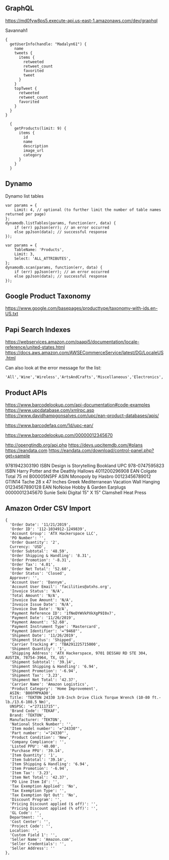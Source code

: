

## GraphQL

https://md0fyw8ps5.execute-api.us-east-1.amazonaws.com/dev/graphql

Savannah1

```
{
  getUserInfo(handle: "Madalyn61") {
    name
    tweets {
      items {
        retweeted
        retweet_count
        favorited
        tweet
      }
    }
    topTweet {
      retweeted
      retweet_count
      favorited
    }
  }
}
```

```
  {
    getProducts(limit: 9) {
      items {
        id
        name
        description
        image_url
        category
      }
    }
  }
```

## Dynamo

Dynamo list tables

```
var params = {
    Limit: 4, // optional (to further limit the number of table names returned per page)
};
dynamodb.listTables(params, function(err, data) {
    if (err) ppJson(err); // an error occurred
    else ppJson(data); // successful response
});
```

```
var params = {
    TableName: 'Products',
    Limit: 3,
    Select: 'ALL_ATTRIBUTES',
};
dynamodb.scan(params, function(err, data) {
    if (err) ppJson(err); // an error occurred
    else ppJson(data); // successful response
});
```

## Google Product Taxonomy

https://www.google.com/basepages/producttype/taxonomy-with-ids.en-US.txt

## Papi Search Indexes

https://webservices.amazon.com/paapi5/documentation/locale-reference/united-states.html
https://docs.aws.amazon.com/AWSECommerceService/latest/DG/LocaleUS.html

Can also look at the error message for the list:

```  
'All','Wine','Wireless','ArtsAndCrafts','Miscellaneous','Electronics','Jewelry','MobileApps','Photo','Shoes','KindleStore','Automotive','MusicalInstruments','DigitalMusic','GiftCards','FashionBaby','FashionGirls','GourmetFood','HomeGarden','MusicTracks','UnboxVideo','FashionWomen','VideoGames','FashionMen','Kitchen','Video','Software','Beauty','Grocery',,'FashionBoys','Industrial','PetSupplies','OfficeProducts','Magazines','Watches','Luggage','OutdoorLiving','Toys','SportingGoods','PCHardware','Movies','Books','Collectibles','VHS','MP3Downloads','Fashion','Tools','Baby','Apparel','Marketplace','DVD','Appliances','Music','LawnAndGarden','WirelessAccessories','Blended','HealthPersonalCare','Classical'
```

## Product APIs

https://www.barcodelookup.com/api-documentation#code-examples
https://www.upcdatabase.com/xmlrpc.asp
https://www.davidhampgonsalves.com/upc/ean-product-databases/apis/

https://www.barcodefaq.com/1d/upc-ean/

https://www.barcodelookup.com/00000012345670

http://opengtindb.org/api.php
https://devs.upcitemdb.com/#plans
https://eandata.com
https://eandata.com/download/control-panel.php?get=sample


9781942303190  ISBN Design is Storytelling Bookland UPC
978-0747595823 ISBN Harry Potter and the Deathly Hallows
4011200296908  EAN  Colgate Total 75 ml 
B00005N5PF     ASIN Monopoly by Hasbro
00123456789012 GTIN14 Tache 28 x 47 Inches Greek Mediterranean Vacation Wall Hanging
01234567890128 EAN NoNoise Hobby & Garden Earplugs
00000012345670 Sunie Seiki Digital 15" X 15" Clamshell Heat Press



## Amazon Order CSV Import

    {
      '﻿Order Date': '11/21/2019',
      'Order ID': '112-1034912-1249839',
      'Account Group': 'ATX Hackerspace LLC',
      'PO Number': '',
      'Order Quantity': '2',
      Currency: 'USD',
      'Order Subtotal': '48.59',
      'Order Shipping & Handling': '8.31',
      'Order Promotion': '-8.31',
      'Order Tax': '4.01',
      'Order Net Total': '52.60',
      'Order Status': 'Closed',
      Approver: '',
      'Account User': 'Dannym',
      'Account User Email': 'facilities@atxhs.org',
      'Invoice Status': 'N/A',
      'Total Amount': 'N/A',
      'Invoice Due Amount': 'N/A',
      'Invoice Issue Date': 'N/A',
      'Invoice Due Date': 'N/A',
      'Payment Reference ID': '1fNeDYWVkPXkXgP9I0x7',
      'Payment Date': '11/26/2019',
      'Payment Amount': '52.60',
      'Payment Instrument Type': 'Mastercard',
      'Payment Identifier': '="9468"',
      'Shipment Date': '11/26/2019',
      'Shipment Status': 'Shipped',
      'Carrier Tracking #': 'TBA291225715000',
      'Shipment Quantity': '1',
      'Shipping Address': 'ATX Hackerspace, 9701 DESSAU RD STE 304, AUSTIN, 78754-3964, TX, US',
      'Shipment Subtotal': '39.14',
      'Shipment Shipping & Handling': '6.94',
      'Shipment Promotion': '-6.94',
      'Shipment Tax': '3.23',
      'Shipment Net Total': '42.37',
      'Carrier Name': 'Amazon Logistics',
      'Product Category': 'Home Improvement',
      ASIN: 'B00FMPKAD0',
      Title: 'TEKTON 24330 3/8-Inch Drive Click Torque Wrench (10-80 ft.-lb./13.6-108.5 Nm)',
      UNSPSC: '="27111715"',
      'Brand Code': 'TEKAF',
      Brand: 'TEKTON',
      Manufacturer: 'TEKTON',
      'National Stock Number': '',
      'Item model number': '="24330"',
      'Part number': '="24330"',
      'Product Condition': 'New',
      'Company Compliance': '',
      'Listed PPU': '40.00',
      'Purchase PPU': '39.14',
      'Item Quantity': '1',
      'Item Subtotal': '39.14',
      'Item Shipping & Handling': '6.94',
      'Item Promotion': '-6.94',
      'Item Tax': '3.23',
      'Item Net Total': '42.37',
      'PO Line Item Id': '',
      'Tax Exemption Applied': 'No',
      'Tax Exemption Type': '',
      'Tax Exemption Opt Out': 'No',
      'Discount Program': '',
      'Pricing Discount applied ($ off)': '',
      'Pricing Discount applied (% off)': '',
      'GL Code': '',
      Department: '',
      'Cost Center': '',
      'Project Code': '',
      Location: '',
      'Custom Field 1': '',
      'Seller Name': 'Amazon.com',
      'Seller Credentials': '',
      'Seller Address': ''
    },

